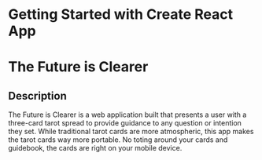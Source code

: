 # Getting Started with Create React App

# The Future is Clearer

## Description
The Future is Clearer is a web application built that presents a user with a three-card tarot spread to provide guidance to any question or intention they set. While traditional tarot cards are more atmospheric, this app makes the tarot cards way more portable. No toting around your cards and guidebook, the cards are right on your mobile device.